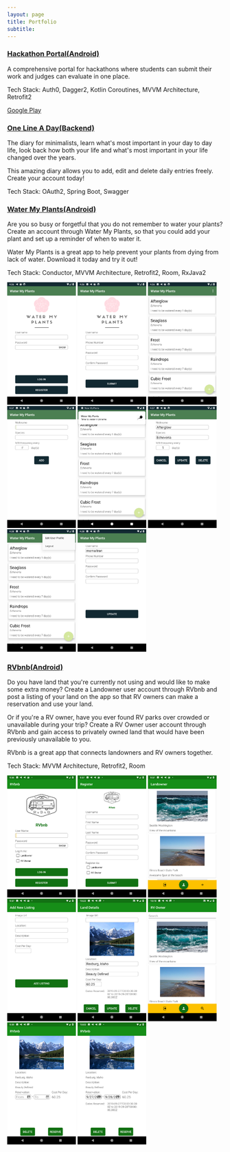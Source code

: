 ```yaml
---
layout: page
title: Portfolio
subtitle: 
---
```


### [Hackathon Portal(Android)](https://github.com/Lambda-School-Labs/hackathon-portal-android)

A comprehensive portal for hackathons where students can submit their work and judges can evaluate in one place.

Tech Stack: Auth0, Dagger2, Kotlin Coroutines, MVVM Architecture, Retrofit2

[Google Play](https://play.google.com/store/apps/details?id=com.lambdaschool.hackathon_portal)

### [One Line A Day(Backend)](https://github.com/One-Line-A-Day-11-19/Back-end)

The diary for minimalists, learn what's most important in your day to day life, look back how both your life and what's most important in your life changed over the years.

This amazing diary allows you to add, edit and delete daily entries freely. Create your account today!

Tech Stack: OAuth2, Spring Boot, Swagger

### [Water My Plants(Android)](https://github.com/Water-MyPlants/ANDROID)

Are you so busy or forgetful that you do not remember to water your plants? Create an account through Water My Plants, so that you could add your plant and set up a reminder of when to water it.

Water My Plants is a great app to help prevent your plants from dying from lack of water. Download it today and try it out!

Tech Stack: Conductor, MVVM Architecture, Retrofit2, Room, RxJava2

<img src="/img/water_my_plants/login.png" alt="Login" width="160px"> <img src="/img/water_my_plants/register.png" alt="Registration" width="160px"> <img src="/img/water_my_plants/plantlist.png" alt="Homepage" width="160px"> <img src="/img/water_my_plants/addplant.png" alt="Add Plant" width="160px"> <img src="/img/water_my_plants/notification.png" alt="Notification" width="160px"> <img src="/img/water_my_plants/updateplant.png" alt="Update Plant Details" width="160px"> <img src="/img/water_my_plants/optionsmenu.png" alt="Options Menu" width="160px"> <img src="/img/water_my_plants/updateprofile.png" alt="Update Profile" width="160px"> 

### [RVbnb(Android)](https://github.com/RVbnb/rvbnb_android)

Do you have land that you're currently not using and would like to make some extra money? Create a Landowner user account through RVbnb and post a listing of your land on the app so that RV owners can make a reservation and use your land.

Or if you're a RV owner, have you ever found RV parks over crowded or unavailable during your trip? Create a RV Owner user account through RVbnb and gain access to privately owned land that would have been previously unavailable to you.

RVbnb is a great app that connects landowners and RV owners together.

Tech Stack: MVVM Architecture, Retrofit2, Room

<img src="/img/rvbnb/login.png" alt="Login" width="160px"> <img src="/img/rvbnb/registration.png" alt="Registration" width="160px"> <img src="/img/rvbnb/landowner_list.png" alt="Landowner Homepage" width="160px"> <img src="/img/rvbnb/landowner_add_listing.png" alt="Add New Listing" width="160px"> <img src="/img/rvbnb/landowner_details.png" alt="Land Details" width="160px"> <img src="/img/rvbnb/rvowner_list.png" alt="RV Owner Homepage" width="160px"> <img src="/img/rvbnb/rvowner_reservation.png" alt="Reservation" width="160px"> <img src="/img/rvbnb/rvowner_reservation_details.png" alt="Reservation Details" width="160px"> 
